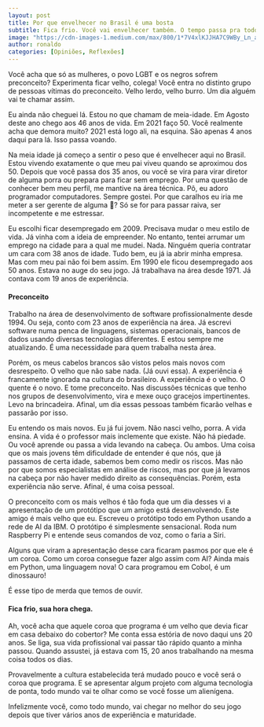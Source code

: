 ```yaml
---
layout: post
title: Por que envelhecer no Brasil é uma bosta
subtitle: Fica frio. Você vai envelhecer também. O tempo passa pra todo mundo
image: "https://cdn-images-1.medium.com/max/800/1*7V4xlKJJHA7C9WBy_Ln_aQ.jpeg"
author: ronaldo
categories: [Opiniões, Reflexões]
---
```

Você acha que só as mulheres, o povo LGBT e os negros sofrem preconceito?
Experimenta ficar velho, colega! Você entra no distinto grupo de pessoas vítimas
do preconceito. Velho lerdo, velho burro. Um dia alguém vai te chamar assim.

Eu ainda não cheguei lá. Estou no que chamam de meia-idade. Em Agosto deste ano
chego aos 46 anos de vida. Em 2021 faço 50. Você realmente acha que demora
muito? 2021 está logo ali, na esquina. São apenas 4 anos daqui para lá. Isso
passa voando.

Na meia idade já começo a sentir o peso que é envelhecer aqui no Brasil. Estou
vivendo exatamente o que meu pai viveu quando se aproximou dos 50. Depois que
você passa dos 35 anos, ou você se vira para virar diretor de alguma porra ou
prepara para ficar sem emprego. Por uma questão de conhecer bem meu perfil, me
mantive na área técnica. Pô, eu adoro programador computadores. Sempre gostei.
Por que caralhos eu iria me meter a ser gerente de alguma 💩? Só se for para
passar raiva, ser incompetente e me estressar.

Eu escolhi ficar desempregado em 2009. Precisava mudar o meu estilo de vida. Já
vinha com a ideia de empreender. No entanto, tentei arrumar um emprego na cidade
para a qual me mudei. Nada. Ninguém queria contratar um cara com 38 anos de
idade. Tudo bem, eu já ia abrir minha empresa. Mas com meu pai não foi bem
assim. Em 1990 ele ficou desempregado aos 50 anos. Estava no auge do seu jogo.
Já trabalhava na área desde 1971. Já contava com 19 anos de experiência.

#### Preconceito

Trabalho na área de desenvolvimento de software profissionalmente desde 1994. Ou
seja, conto com 23 anos de experiência na área. Já escrevi software numa penca
de linguagens, sistemas operacionais, bancos de dados usando diversas
tecnologias diferentes. E estou sempre me atualizando. É uma necessidade para
quem trabalha nesta área.

Porém, os meus cabelos brancos são vistos pelos mais novos com desrespeito. O
velho que não sabe nada. (Já ouvi essa). A experiência é francamente ignorada na
cultura do brasileiro. A experiência é o velho. O quente é o novo. E tome
preconceito. Nas discussões técnicas que tenho nos grupos de desenvolvimento,
vira e mexe ouço gracejos impertinentes. Levo na brincadeira. Afinal, um dia
essas pessoas também ficarão velhas e passarão por isso.

Eu entendo os mais novos. Eu já fui jovem. Não nasci velho, porra. A vida
ensina. A vida é o professor mais inclemente que existe. Não há piedade. Ou você
aprende ou passa a vida levando na cabeça. Ou ambos. Uma coisa que os mais
jovens têm dificuldade de entender é que nós, que já passamos de certa idade,
sabemos bem como medir os riscos. Mas não por que somos especialistas em análise
de riscos, mas por que já levamos na cabeça por não haver medido direito as
consequências. Porém, esta experiência não serve. Afinal, é uma coisa pessoal.

O preconceito com os mais velhos é tão foda que um dia desses vi a apresentação
de um protótipo que um amigo está desenvolvendo. Este amigo é mais velho que eu.
Escreveu o protótipo todo em Python usando a rede de AI da IBM. O protótipo é
simplesmente sensacional. Roda num Raspberry Pi e entende seus comandos de voz,
como o faria a Siri.

Alguns que viram a apresentação desse cara ficaram pasmos por que ele é um
coroa. Como um coroa consegue fazer algo assim com AI? Ainda mais em Python, uma
linguagem nova! O cara programou em Cobol, é um dinossauro!

É esse tipo de merda que temos de ouvir.

#### Fica frio, sua hora chega.

Ah, você acha que aquele coroa que programa é um velho que devia ficar em casa
debaixo do cobertor? Me conta essa estória de novo daqui uns 20 anos. Se liga,
sua vida profissional vai passar tão rápido quanto a minha passou. Quando
assustei, já estava com 15, 20 anos trabalhando na mesma coisa todos os dias.

Provavelmente a cultura estabelecida terá mudado pouco e você será o coroa que
programa. E se apresentar algum projeto com alguma tecnologia de ponta, todo
mundo vai te olhar como se você fosse um alienígena.

Infelizmente você, como todo mundo, vai chegar no melhor do seu jogo depois que
tiver vários anos de experiência e maturidade.
